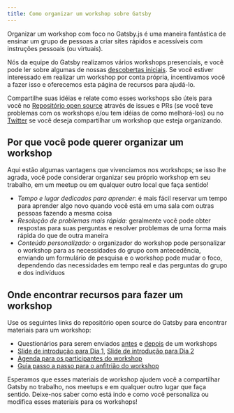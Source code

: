 ```yaml
---
title: Como organizar um workshop sobre Gatsby
---
```


Organizar um workshop com foco no Gatsby.js é uma maneira fantástica de ensinar um grupo de pessoas a criar sites rápidos e acessíveis com instruções pessoais (ou virtuais).

Nós da equipe do Gatsby realizamos vários workshops presenciais, e você pode ler sobre algumas de nossas [descobertas iniciais](https://www.gatsbyjs.org/blog/2018-05-31-open-sourcing-gatsby-workshops/). Se você estiver interessado em realizar um workshop por conta própria, incentivamos você a fazer isso e oferecemos esta página de recursos para ajudá-lo.

Compartilhe suas idéias e relate como esses workshops são úteis para você no [Repositório open source](https://github.com/gatsbyjs/gatsby) através de issues e PRs (se você teve problemas com os workshops e/ou tem idéias de como melhorá-los) ou no [Twitter](https://twitter.com/gatsbyjs) se você deseja compartilhar um workshop que esteja organizando.

## Por que você pode querer organizar um workshop

Aqui estão algumas vantagens que vivenciamos nos workshops; se isso lhe agrada, você pode considerar organizar seu próprio workshop em seu trabalho, em um meetup ou em qualquer outro local que faça sentido!

- _Tempo e lugar dedicados para aprender:_ é mais fácil reservar um tempo para aprender algo novo quando você está em uma sala com outras pessoas fazendo a mesma coisa
- _Resolução de problemas mais rápida:_ geralmente você pode obter respostas para suas perguntas e resolver problemas de uma forma mais rápida do que de outra maneira
- _Conteúdo personalizado:_ o organizador do workshop pode personalizar o workshop para as necessidades do grupo com antecedência, enviando um formulário de pesquisa e o workshop pode mudar o foco, dependendo das necessidades em tempo real e das perguntas do grupo e dos indivíduos

## Onde encontrar recursos para fazer um workshop

Use os seguintes links do repositório open source do Gatsby para encontrar materiais para um workshop:

- Questionários para serem enviados [antes](https://docs.google.com/a/gatsbyjs.com/forms/d/1S6diwCjR36VSJod7DGL0ZpESx3KdaNGiB4Szl4hOpg0/edit?usp=sharing) e [depois](https://docs.google.com/a/gatsbyjs.com/forms/d/1iKok_QJHSav51_668QneqwxOFOMw_WNDPnX0PdBfUVA/edit?usp=sharing) de um workshops
- [Slide de introdução para Dia 1](https://docs.google.com/presentation/d/1fQNLvf1C8kj4rY-hVVY5zCsxy0z03gGkiqc-wiHHYhI/edit?usp=sharing), [Slide de introdução para Dia 2](https://docs.google.com/presentation/d/1w_0CGX2DNUDAIDT0MCaCPNqA_0HgamutaECP8kZ3yyI/edit?usp=sharing)
- [Agenda para os participantes do workshop](https://docs.google.com/document/d/1gn5dk5RkuOXgZatd-Ow4XGqKY1NWZVCaUhyOwrRP0JE/edit?usp=sharing)
- [Guia passo a passo para o anfitrião do workshop](https://docs.google.com/document/d/1epeLO_7xkbd-WvPDCEZZ8f2GV5uMLHHM_UIhpZxqRbo/edit?usp=sharing)

Esperamos que esses materiais de workshop ajudem você a compartilhar Gatsby no trabalho, nos meetups e em qualquer outro lugar que faça sentido. Deixe-nos saber como está indo e como você personaliza ou modifica esses materiais para os workshops!
